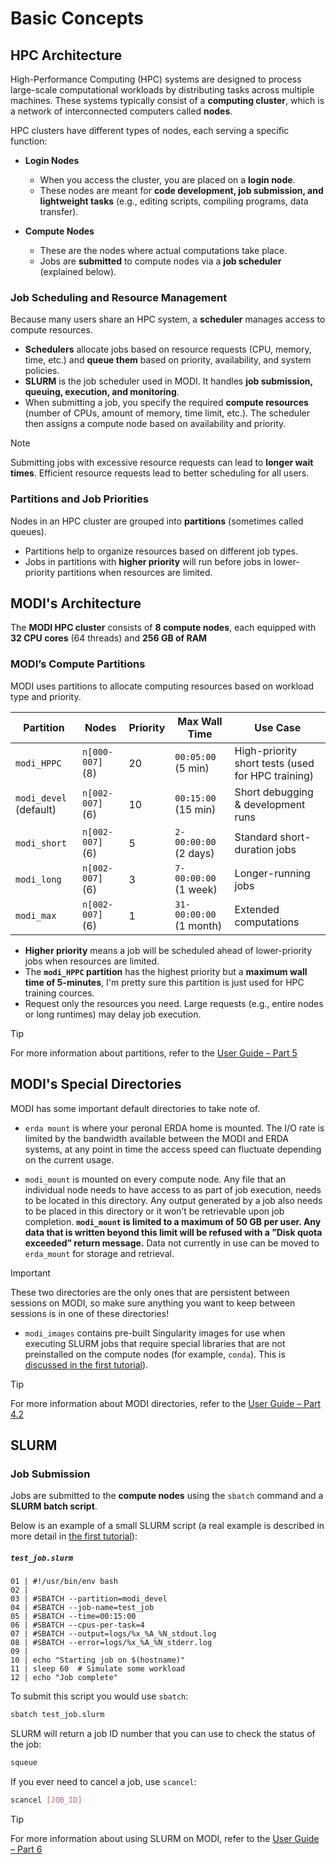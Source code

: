 # Basic Concepts

## HPC Architecture

High-Performance Computing (HPC) systems are designed to process large-scale computational workloads by distributing tasks across multiple machines. These systems typically consist of a **computing cluster**, which is a network of interconnected computers called **nodes**.

HPC clusters have different types of nodes, each serving a specific function:

- **Login Nodes**
  - When you access the cluster, you are placed on a **login node**.
  - These nodes are meant for **code development, job submission, and lightweight tasks** (e.g., editing scripts, compiling programs, data transfer).

- **Compute Nodes**
  - These are the nodes where actual computations take place.
  - Jobs are **submitted** to compute nodes via a **job scheduler** (explained below).

### Job Scheduling and Resource Management

Because many users share an HPC system, a **scheduler** manages access to compute resources.

- **Schedulers** allocate jobs based on resource requests (CPU, memory, time, etc.) and **queue them** based on priority, availability, and system policies.
- **SLURM** is the job scheduler used in MODI. It handles **job submission, queuing, execution, and monitoring**.
- When submitting a job, you specify the required **compute resources** (number of CPUs, amount of memory, time limit, etc.). The scheduler then assigns a compute node based on availability and priority.

> [!NOTE]
> Submitting jobs with excessive resource requests can lead to **longer wait times**. Efficient resource requests lead to better scheduling for all users.

### Partitions and Job Priorities

Nodes in an HPC cluster are grouped into **partitions** (sometimes called queues).

- Partitions help to organize resources based on different job types.
- Jobs in partitions with **higher priority** will run before jobs in lower-priority partitions when resources are limited.

## MODI's Architecture

The **MODI HPC cluster** consists of **8 compute nodes**, each equipped with **32 CPU cores** (64 threads) and **256 GB of RAM**

### MODI’s Compute Partitions

MODI uses partitions to allocate computing resources based on workload type and priority.

| **Partition**          | **Nodes**        | **Priority** | **Max Wall Time**       | **Use Case**                                      |
|------------------------|------------------|--------------|-------------------------|---------------------------------------------------|
| `modi_HPPC`            | `n[000-007]` (8) | 20           | `00:05:00` (5 min)      | High-priority short tests (used for HPC training) |
| `modi_devel` (default) | `n[002-007]` (6) | 10           | `00:15:00` (15 min)     | Short debugging & development runs                |
| `modi_short`           | `n[002-007]` (6) | 5            | `2-00:00:00` (2 days)   | Standard short-duration jobs                      |
| `modi_long`            | `n[002-007]` (6) | 3            | `7-00:00:00` (1 week)   | Longer-running jobs                               |
| `modi_max`             | `n[002-007]` (6) | 1            | `31-00:00:00` (1 month) | Extended computations                             |

- **Higher priority** means a job will be scheduled ahead of lower-priority jobs when resources are limited.
- The **`modi_HPPC` partition** has the highest priority but a **maximum wall time of 5-minutes**, I'm pretty sure this partition is just used for HPC training cources.
- Request only the resources you need. Large requests (e.g., entire nodes or long runtimes) may delay job execution.

> [!TIP]
> For more information about partitions, refer to the [User Guide – Part 5](https://oidc.erda.dk/public/MODI-user-guide.pdf#4.3=&page=4.53)

## MODI's Special Directories

MODI has some important default directories to take note of.

- `erda mount` is where your peronal ERDA home is mounted. The I/O rate is limited by the bandwidth available
between the MODI and ERDA systems, at any point in time the access speed can fluctuate depending on the current usage.

- `modi_mount` is mounted on every compute node. Any file that an individual node needs to have access to as part of job execution, needs to be located in this directory. Any output generated by a job also needs to be placed in this directory or it won’t be retrievable upon job completion. **`modi_mount` is limited to a maximum of 50 GB per user. Any data that is written beyond this limit will be refused with a ”Disk quota exceeded” return message.** Data not currently in use can be moved to `erda_mount` for storage and retrieval.

> [!IMPORTANT]
> These two directories are the only ones that are persistent between sessions on MODI, so make sure anything you want to keep between sessions is in one of these directories!

- `modi_images` contains pre-built Singularity images for use when executing SLURM jobs that require special libraries that are not preinstalled on the compute nodes (for example, `conda`). This is [discussed in the first tutorial](../01_hmmsearch)).

> [!TIP]
> For more information about MODI directories, refer to the [User Guide – Part 4.2](https://oidc.erda.dk/public/MODI-user-guide.pdf#4.3=&page=4.29)

## SLURM

### Job Submission

Jobs are submitted to the **compute nodes** using the `sbatch` command and a **SLURM batch script**.

Below is an example of a small SLURM script (a real example is described in more detail in [the first tutorial](../01_hmmsearch)):

##### `test_job.slurm`

```
01 | #!/usr/bin/env bash
02 | 
03 | #SBATCH --partition=modi_devel
04 | #SBATCH --job-name=test_job
05 | #SBATCH --time=00:15:00
06 | #SBATCH --cpus-per-task=4
07 | #SBATCH --output=logs/%x_%A_%N_stdout.log
08 | #SBATCH --error=logs/%x_%A_%N_stderr.log
09 | 
10 | echo "Starting job on $(hostname)"
11 | sleep 60  # Simulate some workload
12 | echo "Job complete"
```

To submit this script you would use `sbatch`:

```bash
sbatch test_job.slurm
```

SLURM will return a job ID number that you can use to check the status of the job:

```bash
squeue
```

If you ever need to cancel a job, use `scancel`:

```bash
scancel [JOB_ID]
```

> [!TIP]
> For more information about using SLURM on MODI, refer to the [User Guide – Part 6](https://oidc.erda.dk/public/MODI-user-guide.pdf#4.3=&page=6.15)
